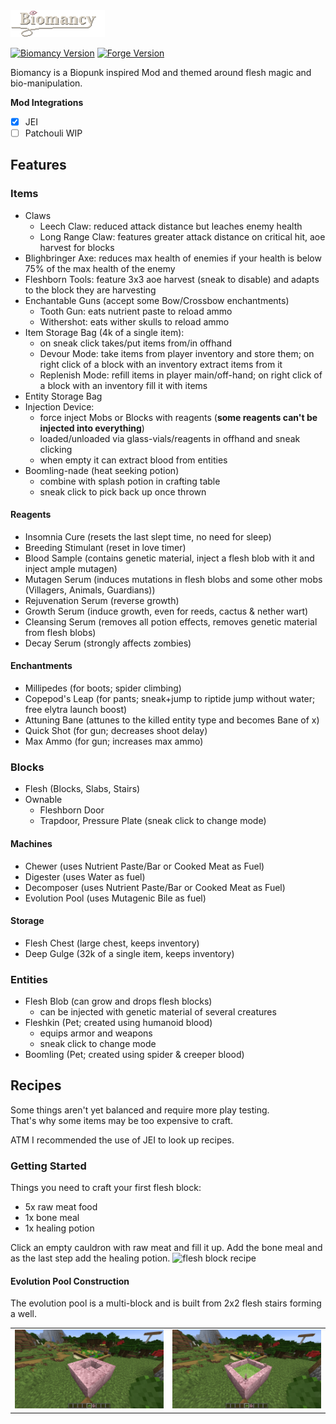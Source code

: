 <img src="media/biomancy.png" alt="Biomancy" width="30%" style="image-rendering: crisp-edges;"/>

[![Biomancy Version](https://img.shields.io/badge/Biomancy-1.0.0--beta.1-yellow)](https://github.com/Elenterius/Biomancy)
[![Forge Version](https://img.shields.io/badge/Minecraft%20Forge-1.16.5--36.1.4-orange)](https://files.minecraftforge.net/maven/net/minecraftforge/forge/index_1.16.5.html)

Biomancy is a Biopunk inspired Mod and themed around flesh magic and bio-manipulation.

**Mod Integrations**

- [x] JEI
- [ ] Patchouli WIP

## Features

### Items

- Claws
    - Leech Claw: reduced attack distance but leaches enemy health
    - Long Range Claw: features greater attack distance on critical hit, aoe harvest for blocks
- Blighbringer Axe: reduces max health of enemies if your health is below 75% of the max health of the enemy
- Fleshborn Tools: feature 3x3 aoe harvest (sneak to disable) and adapts to the block they are harvesting
- Enchantable Guns (accept some Bow/Crossbow enchantments)
    - Tooth Gun: eats nutrient paste to reload ammo
    - Withershot: eats wither skulls to reload ammo
- Item Storage Bag (4k of a single item):
    - on sneak click takes/put items from/in offhand
    - Devour Mode: take items from player inventory and store them; on right click of a block with an inventory extract items from it
    - Replenish Mode: refill items in player main/off-hand; on right click of a block with an inventory fill it with items
- Entity Storage Bag
- Injection Device:
    - force inject Mobs or Blocks with reagents (**some reagents can't be injected into everything**)
    - loaded/unloaded via glass-vials/reagents in offhand and sneak clicking
    - when empty it can extract blood from entities
- Boomling-nade (heat seeking potion)
    - combine with splash potion in crafting table
    - sneak click to pick back up once thrown

#### Reagents

- Insomnia Cure (resets the last slept time, no need for sleep)
- Breeding Stimulant (reset in love timer)
- Blood Sample (contains genetic material, inject a flesh blob with it and inject ample mutagen)
- Mutagen Serum (induces mutations in flesh blobs and some other mobs (Villagers, Animals, Guardians))
- Rejuvenation Serum (reverse growth)
- Growth Serum (induce growth, even for reeds, cactus & nether wart)
- Cleansing Serum (removes all potion effects, removes genetic material from flesh blobs)
- Decay Serum (strongly affects zombies)

#### Enchantments

- Millipedes (for boots; spider climbing)
- Copepod's Leap (for pants; sneak+jump to riptide jump without water; free elytra launch boost)
- Attuning Bane (attunes to the killed entity type and becomes Bane of x)
- Quick Shot (for gun; decreases shoot delay)
- Max Ammo (for gun; increases max ammo)

### Blocks

- Flesh (Blocks, Slabs, Stairs)
- Ownable
    - Fleshborn Door
    - Trapdoor, Pressure Plate (sneak click to change mode)

#### Machines

- Chewer (uses Nutrient Paste/Bar or Cooked Meat as Fuel)
- Digester (uses Water as fuel)
- Decomposer (uses Nutrient Paste/Bar or Cooked Meat as Fuel)
- Evolution Pool (uses Mutagenic Bile as fuel)

#### Storage

- Flesh Chest (large chest, keeps inventory)
- Deep Gulge (32k of a single item, keeps inventory)

### Entities

- Flesh Blob (can grow and drops flesh blocks)
    - can be injected with genetic material of several creatures
- Fleshkin (Pet; created using humanoid blood)
    - equips armor and weapons
    - sneak click to change mode
- Boomling (Pet; created using spider & creeper blood)

## Recipes

Some things aren't yet balanced and require more play testing.<br>
That's why some items may be too expensive to craft.<br>

ATM I recommended the use of JEI to look up recipes.

### Getting Started

Things you need to craft your first flesh block:

- 5x raw meat food
- 1x bone meal
- 1x healing potion

Click an empty cauldron with raw meat and fill it up. Add the bone meal and as the last step add the healing potion.
![flesh block recipe](media/flesh_block_recipe.gif)

#### Evolution Pool Construction

The evolution pool is a multi-block and is built from 2x2 flesh stairs forming a well.

<table>
<tr>
<td><img src="media/evolution_pool_setup.png" alt="evolution pool setup"/></td>
<td><img src="media/evolution_pool.png" alt="evolution pool"/></td>
</tr>
</table>



